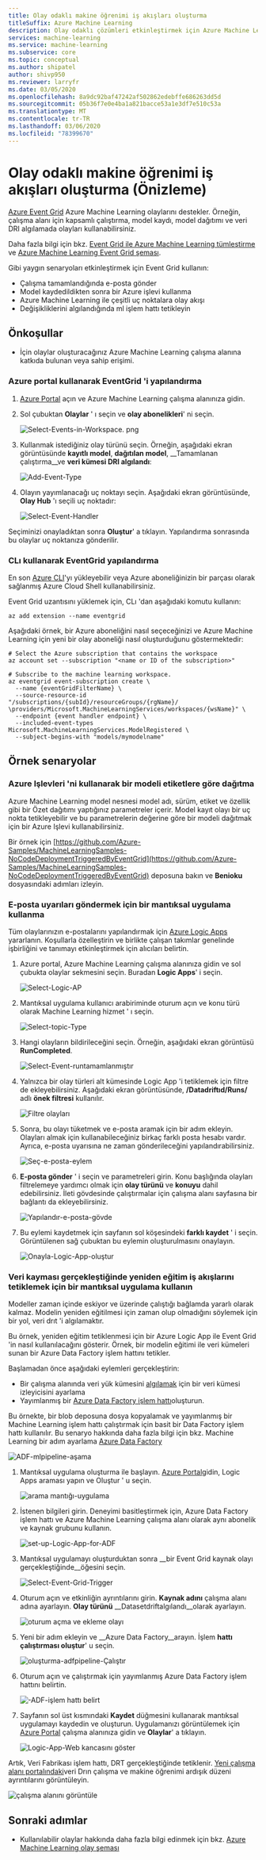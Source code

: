 ```yaml
---
title: Olay odaklı makine öğrenimi iş akışları oluşturma
titleSuffix: Azure Machine Learning
description: Olay odaklı çözümleri etkinleştirmek için Azure Machine Learning ile Event Grid 'i nasıl kullanacağınızı öğrenin.
services: machine-learning
ms.service: machine-learning
ms.subservice: core
ms.topic: conceptual
ms.author: shipatel
author: shivp950
ms.reviewer: larryfr
ms.date: 03/05/2020
ms.openlocfilehash: 8a9dc92baf47242af502862edebffe686263dd5d
ms.sourcegitcommit: 05b36f7e0e4ba1a821bacce53a1e3df7e510c53a
ms.translationtype: MT
ms.contentlocale: tr-TR
ms.lasthandoff: 03/06/2020
ms.locfileid: "78399670"
---
```

# <a name="create-event-driven-machine-learning-workflows-preview"></a>Olay odaklı makine öğrenimi iş akışları oluşturma (Önizleme)

[Azure Event Grid](https://docs.microsoft.com/azure/event-grid/) Azure Machine Learning olaylarını destekler. Örneğin, çalışma alanı için kapsamlı çalıştırma, model kaydı, model dağıtımı ve veri DRI algılamada olayları kullanabilirsiniz.

Daha fazla bilgi için bkz. [Event Grid ile Azure Machine Learning tümleştirme](concept-event-grid-integration.md) ve [Azure Machine Learning Event Grid şeması](/azure/event-grid/event-schema-machine-learning).

Gibi yaygın senaryoları etkinleştirmek için Event Grid kullanın:

* Çalışma tamamlandığında e-posta gönder
* Model kaydedildikten sonra bir Azure işlevi kullanma
* Azure Machine Learning ile çeşitli uç noktalara olay akışı
* Değişikliklerini algılandığında ml işlem hattı tetikleyin

## <a name="prerequisites"></a>Önkoşullar
* İçin olaylar oluşturacağınız Azure Machine Learning çalışma alanına katkıda bulunan veya sahip erişimi.

### <a name="configure-eventgrid-using-the-azure-portal"></a>Azure portal kullanarak EventGrid 'i yapılandırma

1. [Azure Portal](https://portal.azure.com) açın ve Azure Machine Learning çalışma alanınıza gidin.

1. Sol çubuktan __Olaylar__ ' ı seçin ve **olay abonelikleri**' ni seçin. 

    ![Select-Events-in-Workspace. png](./media/how-to-use-event-grid/select-event.png)

1. Kullanmak istediğiniz olay türünü seçin. Örneğin, aşağıdaki ekran görüntüsünde __kayıtlı model__, __dağıtılan model__, __Tamamlanan çalıştırma__ve __veri kümesi DRI algılandı__:

    ![Add-Event-Type](./media/how-to-use-event-grid/add-event-type.png)

1. Olayın yayımlanacağı uç noktayı seçin. Aşağıdaki ekran görüntüsünde, __Olay Hub__ 'ı seçili uç noktadır:

    ![Select-Event-Handler](./media/how-to-use-event-grid/select-event-handler.png)

Seçiminizi onayladıktan sonra __Oluştur__' a tıklayın. Yapılandırma sonrasında bu olaylar uç noktanıza gönderilir.

### <a name="configure-eventgrid-using-the-cli"></a>CLı kullanarak EventGrid yapılandırma

En son [Azure CLI](https://docs.microsoft.com/cli/azure/install-azure-cli?view=azure-cli-latest)'yı yükleyebilir veya Azure aboneliğinizin bir parçası olarak sağlanmış Azure Cloud Shell kullanabilirsiniz.

Event Grid uzantısını yüklemek için, CLı 'dan aşağıdaki komutu kullanın:

```azurecli-interactive
az add extension --name eventgrid
```

Aşağıdaki örnek, bir Azure aboneliğini nasıl seçeceğinizi ve Azure Machine Learning için yeni bir olay aboneliği nasıl oluşturduğunu göstermektedir:

```azurecli-interactive
# Select the Azure subscription that contains the workspace
az account set --subscription "<name or ID of the subscription>"

# Subscribe to the machine learning workspace.
az eventgrid event-subscription create \
  --name {eventGridFilterName} \
  --source-resource-id "/subscriptions/{subId}/resourceGroups/{rgName}/ \providers/Microsoft.MachineLearningServices/workspaces/{wsName}" \
  --endpoint {event handler endpoint} \
  --included-event-types Microsoft.MachineLearningServices.ModelRegistered \
  --subject-begins-with "models/mymodelname"
```

## <a name="sample-scenarios"></a>Örnek senaryolar

### <a name="use-azure-functions-to-deploy-a-model-based-on-tags"></a>Azure Işlevleri 'ni kullanarak bir modeli etiketlere göre dağıtma

Azure Machine Learning model nesnesi model adı, sürüm, etiket ve özellik gibi bir Özet dağıtımı yaptığınız parametreler içerir. Model kayıt olayı bir uç nokta tetikleyebilir ve bu parametrelerin değerine göre bir modeli dağıtmak için bir Azure Işlevi kullanabilirsiniz.

Bir örnek için [https://github.com/Azure-Samples/MachineLearningSamples-NoCodeDeploymentTriggeredByEventGrid](https://github.com/Azure-Samples/MachineLearningSamples-NoCodeDeploymentTriggeredByEventGrid) deposuna bakın ve **Benioku** dosyasındaki adımları izleyin.

### <a name="use-a-logic-app-to-send-email-alerts"></a>E-posta uyarıları göndermek için bir mantıksal uygulama kullanma

Tüm olaylarınızın e-postalarını yapılandırmak için [Azure Logic Apps](https://docs.microsoft.com/azure/logic-apps/) yararlanın. Koşullarla özelleştirin ve birlikte çalışan takımlar genelinde işbirliğini ve tanımayı etkinleştirmek için alıcıları belirtin.

1. Azure portal, Azure Machine Learning çalışma alanınıza gidin ve sol çubukta olaylar sekmesini seçin. Buradan __Logic Apps__' i seçin. 

    ![Select-Logic-AP](./media/how-to-use-event-grid/select-logic-ap.png)

1. Mantıksal uygulama kullanıcı arabiriminde oturum açın ve konu türü olarak Machine Learning hizmet ' ı seçin. 

    ![Select-topic-Type](./media/how-to-use-event-grid/select-topic-type.png)

1. Hangi olayların bildirileceğini seçin. Örneğin, aşağıdaki ekran görüntüsü __RunCompleted__.

    ![Select-Event-runtamamlanmıştır](./media/how-to-use-event-grid/select-event-runcomplete.png)

1. Yalnızca bir olay türleri alt kümesinde Logic App 'i tetiklemek için filtre de ekleyebilirsiniz. Aşağıdaki ekran görüntüsünde, __/Datadriftıd/Runs/__ adlı __önek filtresi__ kullanılır.

    ![Filtre olayları](./media/how-to-use-event-grid/filtering-events.png)

1. Sonra, bu olayı tüketmek ve e-posta aramak için bir adım ekleyin. Olayları almak için kullanabileceğiniz birkaç farklı posta hesabı vardır. Ayrıca, e-posta uyarısına ne zaman gönderileceğini yapılandırabilirsiniz.

    ![Seç-e-posta-eylem](./media/how-to-use-event-grid/select-email-action.png)

1. __E-posta gönder__ ' i seçin ve parametreleri girin. Konu başlığında olayları filtrelemeye yardımcı olmak için __olay türünü__ ve __konuyu__ dahil edebilirsiniz. İleti gövdesinde çalıştırmalar için çalışma alanı sayfasına bir bağlantı da ekleyebilirsiniz. 

    ![Yapılandır-e-posta-gövde](./media/how-to-use-event-grid/configure-email-body.png)

1. Bu eylemi kaydetmek için sayfanın sol köşesindeki **farklı kaydet** ' i seçin. Görüntülenen sağ çubuktan bu eylemin oluşturulmasını onaylayın.

    ![Onayla-Logic-App-oluştur](./media/how-to-use-event-grid/confirm-logic-app-create.png)


### <a name="use-a-logic-app-to-trigger-retraining-workflows-when-data-drift-occurs"></a>Veri kayması gerçekleştiğinde yeniden eğitim iş akışlarını tetiklemek için bir mantıksal uygulama kullanın

Modeller zaman içinde eskiyor ve üzerinde çalıştığı bağlamda yararlı olarak kalmaz. Modelin yeniden eğitilmesi için zaman olup olmadığını söylemek için bir yol, veri drıt 'i algılamaktır. 

Bu örnek, yeniden eğitim tetiklenmesi için bir Azure Logic App ile Event Grid 'in nasıl kullanılacağını gösterir. Örnek, bir modelin eğitimi ile veri kümeleri sunan bir Azure Data Factory işlem hattını tetikler.

Başlamadan önce aşağıdaki eylemleri gerçekleştirin:

* Bir çalışma alanında veri yük kümesini [algılamak]( https://aka.ms/datadrift) için bir veri kümesi izleyicisini ayarlama
* Yayımlanmış bir [Azure Data Factory işlem hattı](https://docs.microsoft.com/azure/data-factory/)oluşturun.

Bu örnekte, bir blob deposuna dosya kopyalamak ve yayımlanmış bir Machine Learning işlem hattı çalıştırmak için basit bir Data Factory işlem hattı kullanılır. Bu senaryo hakkında daha fazla bilgi için bkz. Machine Learning bir adım ayarlama [Azure Data Factory](https://docs.microsoft.com/azure/data-factory/transform-data-machine-learning-service)

![ADF-mlpipeline-aşama](./media/how-to-use-event-grid/adf-mlpipeline-stage.png)

1. Mantıksal uygulama oluşturma ile başlayın. [Azure Portal](https://portal.azure.com)gidin, Logic Apps araması yapın ve Oluştur ' u seçin.

    ![arama mantığı-uygulama](./media/how-to-use-event-grid/search-for-logic-app.png)

1. İstenen bilgileri girin. Deneyimi basitleştirmek için, Azure Data Factory işlem hattı ve Azure Machine Learning çalışma alanı olarak aynı abonelik ve kaynak grubunu kullanın.

    ![set-up-Logic-App-for-ADF](./media/how-to-use-event-grid/set-up-logic-app-for-adf.png)

1. Mantıksal uygulamayı oluşturduktan sonra __bir Event Grid kaynak olayı gerçekleştiğinde__öğesini seçin. 

    ![Select-Event-Grid-Trigger](./media/how-to-use-event-grid/select-event-grid-trigger.png)

1. Oturum açın ve etkinliğin ayrıntılarını girin. __Kaynak adını__ çalışma alanı adına ayarlayın. __Olay türünü__ __Datasetdriftalgılandı__olarak ayarlayın.

    ![oturum açma ve ekleme olayı](./media/how-to-use-event-grid/login-and-add-event.png)

1. Yeni bir adım ekleyin ve __Azure Data Factory__arayın. İşlem __hattı çalıştırması oluştur__' u seçin. 

    ![oluşturma-adfpipeline-Çalıştır](./media/how-to-use-event-grid/create-adfpipeline-run.png)

1. Oturum açın ve çalıştırmak için yayımlanmış Azure Data Factory işlem hattını belirtin.

    ![-ADF-işlem hattı belirt](./media/how-to-use-event-grid/specify-adf-pipeline.png)

1. Sayfanın sol üst kısmındaki **Kaydet** düğmesini kullanarak mantıksal uygulamayı kaydedin ve oluşturun. Uygulamanızı görüntülemek için [Azure Portal](https://portal.azure.com) çalışma alanınıza gidin ve **Olaylar**' a tıklayın.

    ![Logic-App-Web kancasını göster](./media/how-to-use-event-grid/show-logic-app-webhook.png)

Artık, Veri Fabrikası işlem hattı, DRT gerçekleştiğinde tetiklenir. [Yeni çalışma alanı portalındaki](https://ml.azure.com)veri Drın çalışma ve makine öğrenimi ardışık düzeni ayrıntılarını görüntüleyin. 

![çalışma alanını görüntüle](./media/how-to-use-event-grid/view-in-workspace.png)


## <a name="next-steps"></a>Sonraki adımlar

* Kullanılabilir olaylar hakkında daha fazla bilgi edinmek için bkz. [Azure Machine Learning olay şeması](/azure/event-grid/event-schema-machine-learning)
